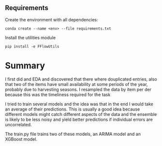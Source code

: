 ## Requirements

Create the environment with all dependencies:

`conda create --name <env> --file requirements.txt`

Install the utilities module

`pip install -e FFlowUtils `

# Summary

I first did and EDA and discovered that there where douplicated entries, also that two of the items have small availability at some periods of the year, probably due to harvesting seasons. I resampled the data by item per der because this was the timeliness required for the task

I tried to train several models and the idea was that in the end I would take an average of their predictions. This is usually a good idea because different models might catch different aspects of the data and the ensemble is likely to be less noisy and yield better predictions if individual errors are uncorrelated.

The train.py file trains two of these models, an ARIMA model and an XGBoost model.